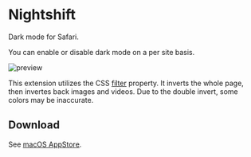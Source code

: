 # Nightshift

Dark mode for Safari.

You can enable or disable dark mode on a per site basis.

![preview](https://i.imgur.com/rX5letn.png)

This extension utilizes the CSS [filter](https://developer.mozilla.org/en-US/docs/Web/CSS/filter) property. It inverts the whole page, then invertes back images and videos. Due to the double invert, some colors may be inaccurate.

## Download

See [macOS AppStore](https://apps.apple.com/us/app/nightshift-dark-mode/id1561604170).
